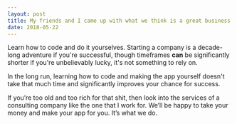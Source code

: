 ```yaml
---
layout: post
title: My friends and I came up with what we think is a great business idea, which requires building a web application. What is a good way to find back-end and front-end developers to fulfill our needs?
date: 2018-05-22
---
```


<p>Learn how to code and do it yourselves. Starting a company is a decade-long adventure if you're successful, though timeframes <b>can</b> be significantly shorter if you're unbelievably lucky, it's not something to rely on.</p><p>In the long run, learning how to code and making the app yourself doesn't take that much time and significantly improves your chance for success.</p><p>If you’re too old and too rich for that shit, then look into the services of a consulting company like the one that I work for. We’ll be happy to take your money and make your app for you. It’s what we do.</p>
